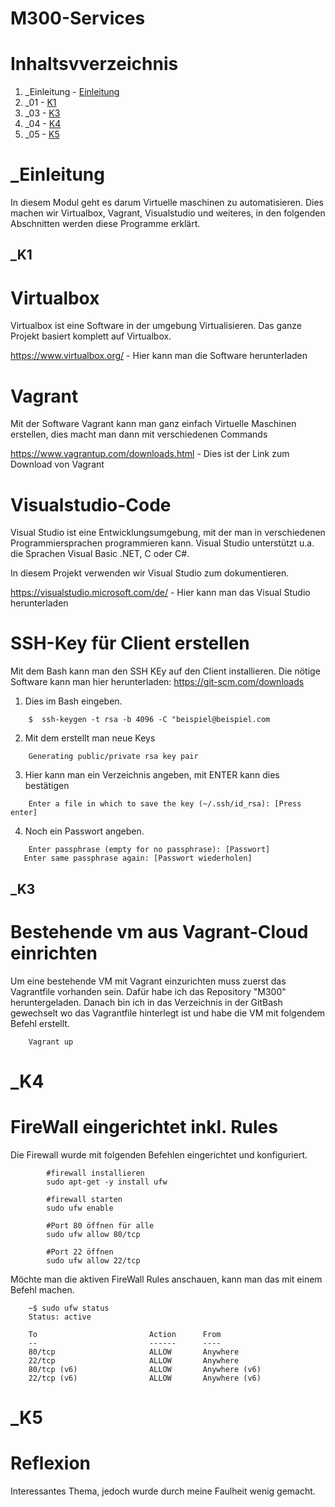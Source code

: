 
# M300-Services 



# Inhaltsvverzeichnis
1. _Einleitung - [Einleitung](#einleitung)
2. _01 - [K1](#k1)
3. _03 - [K3](#k3)
4. _04 - [K4](#k4)
5. _05 - [K5](#k5)

# _Einleitung 
In diesem Modul geht es darum Virtuelle maschinen zu automatisieren. Dies machen wir Virtualbox, Vagrant, Visualstudio und weiteres, in den folgenden Abschnitten werden diese Programme erklärt.


## _K1
# Virtualbox
Virtualbox ist eine Software in der umgebung Virtualisieren. Das ganze Projekt basiert komplett auf Virtualbox.

https://www.virtualbox.org/ - Hier kann man die Software herunterladen

# Vagrant 
Mit der Software Vagrant kann man ganz einfach Virtuelle Maschinen erstellen, dies macht man dann mit verschiedenen Commands

https://www.vagrantup.com/downloads.html - Dies ist der Link zum Download von Vagrant

# Visualstudio-Code 
Visual Studio ist eine Entwicklungsumgebung, mit der man in verschiedenen Programmiersprachen programmieren kann. Visual Studio unterstützt u.a. die Sprachen Visual Basic .NET, C oder C#.

In diesem Projekt verwenden wir Visual Studio zum dokumentieren.

https://visualstudio.microsoft.com/de/ - Hier kann man das Visual Studio herunterladen

# SSH-Key für Client erstellen 
Mit dem Bash kann man den SSH KEy auf den Client installieren. Die nötige Software kann man hier herunterladen: https://git-scm.com/downloads

1. Dies im Bash eingeben.
```
    $  ssh-keygen -t rsa -b 4096 -C "beispiel@beispiel.com
```
2. Mit dem erstellt man neue Keys
```
    Generating public/private rsa key pair
```
3. Hier kann man ein Verzeichnis angeben, mit ENTER kann dies bestätigen

```
    Enter a file in which to save the key (~/.ssh/id_rsa): [Press enter]
```
4. Noch ein Passwort angeben. 
```
    Enter passphrase (empty for no passphrase): [Passwort]
   Enter same passphrase again: [Passwort wiederholen]
```


## _K3 
# Bestehende vm aus Vagrant-Cloud einrichten 
Um eine bestehende VM mit Vagrant einzurichten muss zuerst das Vagrantfile vorhanden sein. Dafür habe ich das Repository "M300" heruntergeladen. Danach bin ich in das Verzeichnis in der GitBash gewechselt wo das Vagrantfile hinterlegt ist und habe die VM mit folgendem Befehl erstellt.
```
    Vagrant up
```

     

# _K4 
# FireWall eingerichtet inkl. Rules 
Die Firewall wurde mit folgenden Befehlen eingerichtet und konfiguriert.
```
        #firewall installieren
        sudo apt-get -y install ufw

        #firewall starten
        sudo ufw enable

        #Port 80 öffnen für alle
        sudo ufw allow 80/tcp
        
        #Port 22 öffnen
        sudo ufw allow 22/tcp
```
Möchte man die aktiven FireWall Rules anschauen, kann man das mit einem Befehl machen. 
```
    ~$ sudo ufw status
    Status: active

    To                         Action      From
    --                         ------      ----
    80/tcp                     ALLOW       Anywhere
    22/tcp                     ALLOW       Anywhere
    80/tcp (v6)                ALLOW       Anywhere (v6)
    22/tcp (v6)                ALLOW       Anywhere (v6)
```

# _K5 
# Reflexion 
Interessantes Thema, jedoch wurde durch meine Faulheit wenig gemacht.